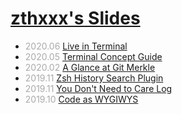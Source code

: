 # [zthxxx's Slides](https://slides.zthxxx.me)

- *2020.06* [Live in Terminal](/present/live-in-terminal)
- *2020.05* [Terminal Concept Guide](/present/terminal-glance)
- *2020.02* [A Glance at Git Merkle](/present/git-merkle-glance)
- *2019.11* [Zsh History Search Plugin](https://zsh-history-enquirer.zthxxx.me)
- *2019.11* [You Don't Need to Care Log](https://dont-care-log.zthxxx.me)
- *2019.10* [Code as WYGIWYS](/present/code-as-wygiwys)

<style>
  em { color: #AAA; font-style: normal }
</style>
